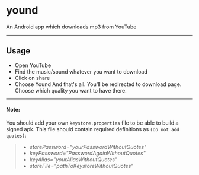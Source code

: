 # yound
An Android app which downloads mp3 from YouTube

------

## Usage
* Open YouTube
* Find the music/sound whatever you want to download
* Click on share
* Choose Yound
And that's all. You'll be redirected to download page. Choose which quality you want to have there.

-----
#### Note:
You should add your own ```keystore.properties``` file to be able to build a signed apk. This file should contain required definitions as ```(do not add quotes)```:

>* *storePassword="yourPasswordWithoutQuotes"*
>* *keyPassword="PasswordAgainWithoutQuotes"*
>* *keyAlias="yourAliasWithoutQuotes"*
>* *storeFile="pathToKeystoreWithoutQuotes"*
